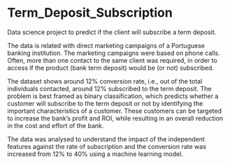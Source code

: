 # Term_Deposit_Subscription
Data science project to predict if the client will subscribe a term deposit.



The data is related with direct marketing campaigns of a Portuguese banking institution. 
The marketing campaigns were based on phone calls. Often, more than one contact to the same client was required, in order to access if the product (bank term deposit) would be (or not) subscribed. 
   
The dataset shows around 12% conversion rate, i.e., out of the total individuals contacted, around 12% subscribed to the term deposit. 
The problem is best framed as binary   	classification, which predicts whether a customer will subscribe to the term deposit or not by identifying the important characteristics of a customer. 
These customers can be 	 targeted to increase the bank’s profit and ROI, while resulting in an overall reduction in the cost and effort of the bank.
	
The data was analysed to understand the impact of the independent features against the rate of subscription and the conversion rate was increased from 12% to 40% using a machine learning model.
	
	

   
   
